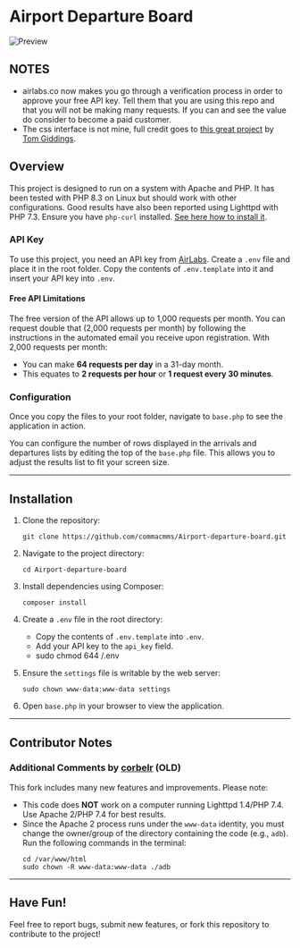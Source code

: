 # Airport Departure Board

![Preview](https://github.com/commacmms/Airport-departure-board/blob/main/airport.png?raw=true)

## NOTES
- airlabs.co now makes you go through a verification process in order to approve your free API key. Tell them that you are using this repo and that
you will not be making many requests. If you can and see the value do consider to become a paid customer.
- The css interface is not mine, full credit goes to [this great project](https://github.com/tomgiddings/airport-board) by [Tom Giddings](https://github.com/tomgiddings).

## Overview
This project is designed to run on a system with Apache and PHP. It has been tested with PHP 8.3 on Linux but should work with other configurations. Good results have also been reported using Lighttpd with PHP 7.3. Ensure you have `php-curl` installed. [See here how to install it](https://stackoverflow.com/questions/6382539/call-to-undefined-function-curl-init).

### API Key
To use this project, you need an API key from [AirLabs](https://airlabs.co/). Create a `.env` file and place it in the root folder. Copy the contents of `.env.template` into it and insert your API key into `.env`.

#### Free API Limitations
The free version of the API allows up to 1,000 requests per month. You can request double that (2,000 requests per month) by following the instructions in the automated email you receive upon registration. With 2,000 requests per month:
- You can make **64 requests per day** in a 31-day month.
- This equates to **2 requests per hour** or **1 request every 30 minutes**.

### Configuration
Once you copy the files to your root folder, navigate to `base.php` to see the application in action.

You can configure the number of rows displayed in the arrivals and departures lists by editing the top of the `base.php` file. This allows you to adjust the results list to fit your screen size.

---

## Installation
1. Clone the repository:
   ```
   git clone https://github.com/commacmms/Airport-departure-board.git
   ```
2. Navigate to the project directory:
   ```
   cd Airport-departure-board
   ```
3. Install dependencies using Composer:
   ```
   composer install
   ```
4. Create a `.env` file in the root directory:
   - Copy the contents of `.env.template` into `.env`.
   - Add your API key to the `api_key` field.
   - sudo chmod 644 <path to your file>/.env

5. Ensure the `settings` file is writable by the web server:
   ```
   sudo chown www-data:www-data settings
   ```

6. Open `base.php` in your browser to view the application.

---

## Contributor Notes
### Additional Comments by [corbelr](https://github.com/corbelr) (OLD)
This fork includes many new features and improvements. Please note:
- This code does **NOT** work on a computer running Lighttpd 1.4/PHP 7.4. Use Apache 2/PHP 7.4 for best results.
- Since the Apache 2 process runs under the `www-data` identity, you must change the owner/group of the directory containing the code (e.g., `adb`). Run the following commands in the terminal:
   ```
   cd /var/www/html
   sudo chown -R www-data:www-data ./adb
   ```

---

## Have Fun!
Feel free to report bugs, submit new features, or fork this repository to contribute to the project!